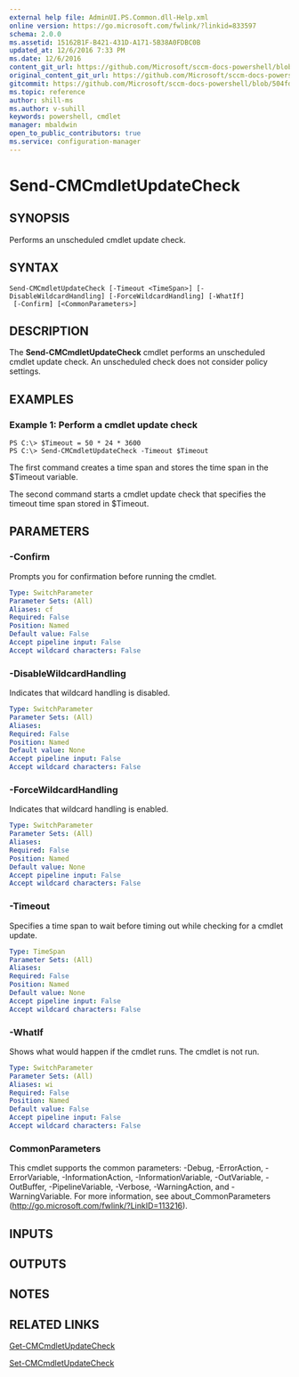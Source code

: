 ```yaml
---
external help file: AdminUI.PS.Common.dll-Help.xml
online version: https://go.microsoft.com/fwlink/?linkid=833597
schema: 2.0.0
ms.assetid: 15162B1F-B421-431D-A171-5B38A0FDBC0B
updated_at: 12/6/2016 7:33 PM
ms.date: 12/6/2016
content_git_url: https://github.com/Microsoft/sccm-docs-powershell/blob/live/sccm-cmdlets/ConfigurationManager/vlatest/Send-CMCmdletUpdateCheck.md
original_content_git_url: https://github.com/Microsoft/sccm-docs-powershell/blob/live/sccm-cmdlets/ConfigurationManager/vlatest/Send-CMCmdletUpdateCheck.md
gitcommit: https://github.com/Microsoft/sccm-docs-powershell/blob/504fd5ae0c4dcc14877d18b3f201f0c5172688ce/sccm-cmdlets/ConfigurationManager/vlatest/Send-CMCmdletUpdateCheck.md
ms.topic: reference
author: shill-ms
ms.author: v-suhill
keywords: powershell, cmdlet
manager: mbaldwin
open_to_public_contributors: true
ms.service: configuration-manager
---
```


# Send-CMCmdletUpdateCheck

## SYNOPSIS
Performs an unscheduled cmdlet update check.

## SYNTAX

```
Send-CMCmdletUpdateCheck [-Timeout <TimeSpan>] [-DisableWildcardHandling] [-ForceWildcardHandling] [-WhatIf]
 [-Confirm] [<CommonParameters>]
```

## DESCRIPTION
The **Send-CMCmdletUpdateCheck** cmdlet performs an unscheduled cmdlet update check.
An unscheduled check does not consider policy settings.

## EXAMPLES

### Example 1: Perform a cmdlet update check
```
PS C:\> $Timeout = 50 * 24 * 3600
PS C:\> Send-CMCmdletUpdateCheck -Timeout $Timeout
```

The first command creates a time span and stores the time span in the $Timeout variable.

The second command starts a cmdlet update check that specifies the timeout time span stored in $Timeout.

## PARAMETERS

### -Confirm
Prompts you for confirmation before running the cmdlet.

```yaml
Type: SwitchParameter
Parameter Sets: (All)
Aliases: cf
Required: False
Position: Named
Default value: False
Accept pipeline input: False
Accept wildcard characters: False
```

### -DisableWildcardHandling
Indicates that wildcard handling is disabled.

```yaml
Type: SwitchParameter
Parameter Sets: (All)
Aliases: 
Required: False
Position: Named
Default value: None
Accept pipeline input: False
Accept wildcard characters: False
```

### -ForceWildcardHandling
Indicates that wildcard handling is enabled.

```yaml
Type: SwitchParameter
Parameter Sets: (All)
Aliases: 
Required: False
Position: Named
Default value: None
Accept pipeline input: False
Accept wildcard characters: False
```

### -Timeout
Specifies a time span to wait before timing out while checking for a cmdlet update.

```yaml
Type: TimeSpan
Parameter Sets: (All)
Aliases: 
Required: False
Position: Named
Default value: None
Accept pipeline input: False
Accept wildcard characters: False
```

### -WhatIf
Shows what would happen if the cmdlet runs.
The cmdlet is not run.

```yaml
Type: SwitchParameter
Parameter Sets: (All)
Aliases: wi
Required: False
Position: Named
Default value: False
Accept pipeline input: False
Accept wildcard characters: False
```

### CommonParameters
This cmdlet supports the common parameters: -Debug, -ErrorAction, -ErrorVariable, -InformationAction, -InformationVariable, -OutVariable, -OutBuffer, -PipelineVariable, -Verbose, -WarningAction, and -WarningVariable. For more information, see about_CommonParameters (http://go.microsoft.com/fwlink/?LinkID=113216).

## INPUTS

## OUTPUTS

## NOTES

## RELATED LINKS

[Get-CMCmdletUpdateCheck](xref:ConfigurationManager/vlatest/Get-CMCmdletUpdateCheck.md)

[Set-CMCmdletUpdateCheck](xref:ConfigurationManager/vlatest/Set-CMCmdletUpdateCheck.md)


